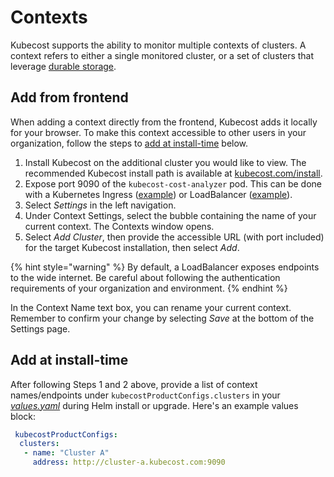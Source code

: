 # Contexts

Kubecost supports the ability to monitor multiple contexts of clusters. A context refers to either a single monitored cluster, or a set of clusters that leverage [durable storage](/install-and-configure/install/multi-cluster/long-term-storage-configuration/README.md).

## Add from frontend

When adding a context directly from the frontend, Kubecost adds it locally for your browser. To make this context accessible to other users in your organization, follow the steps to [add at install-time](context-switcher.md#add-at-install-time) below.

1. Install Kubecost on the additional cluster you would like to view. The recommended Kubecost install path is available at [kubecost.com/install](https://www.kubecost.com/install).
2. Expose port 9090 of the `kubecost-cost-analyzer` pod. This can be done with a Kubernetes Ingress ([example](/install-and-configure/install/ingress-examples.md)) or LoadBalancer ([example](/assets/kubecost-lb.yaml)).
3. Select _Settings_ in the left navigation.
4. Under Context Settings, select the bubble containing the name of your current context. The Contexts window opens.
5. Select _Add Cluster_, then provide the accessible URL (with port included) for the target Kubecost installation, then select _Add_.

{% hint style="warning" %}
By default, a LoadBalancer exposes endpoints to the wide internet. Be careful about following the authentication requirements of your organization and environment.
{% endhint %}

In the Context Name text box, you can rename your current context. Remember to confirm your change by selecting _Save_ at the bottom of the Settings page.

## Add at install-time

After following Steps 1 and 2 above, provide a list of context names/endpoints under `kubecostProductConfigs.clusters` in your [*values.yaml*](https://github.com/kubecost/cost-analyzer-helm-chart/blob/master/cost-analyzer/values.yaml) during Helm install or upgrade. Here's an example values block:

```yaml
 kubecostProductConfigs:
  clusters:
   - name: "Cluster A"
     address: http://cluster-a.kubecost.com:9090
```
